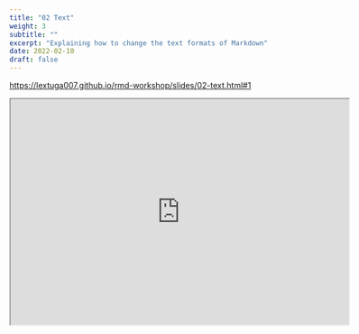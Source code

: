 ```yaml
---
title: "02 Text"
weight: 3
subtitle: ""
excerpt: "Explaining how to change the text formats of Markdown"
date: 2022-02-10
draft: false
---
```


https://lextuga007.github.io/rmd-workshop/slides/02-text.html#1

<iframe src="https://lextuga007.github.io/rmd-workshop/slides/02-text.html#1" width="600" height="400" loading="lazy" allowfullscreen></iframe> <script>fitvids('.shareagain', {players: 'iframe'});</script>

